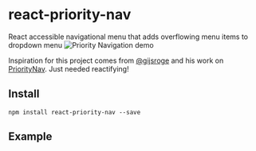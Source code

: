 react-priority-nav
==================

React accessible navigational menu that adds overflowing menu items to dropdown menu
![Priority Navigation demo](http://gijsroge.github.io/priority-nav.js/priority-nav-demo.gif)

Inspiration for this project comes from [@gijsroge](http://www.twitter.com/gijsroge) and his work on [PriorityNav](http://gijsroge.github.io/priority-nav.js/).  Just needed reactifying!

Install
-------

    npm install react-priority-nav --save
    
Example
-------

    